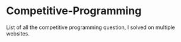 # Competitive-Programming
List of all the competitive programming question, I solved on multiple websites.

